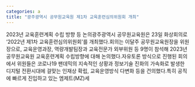 ```yaml
---
categories: a
title: "광주광역시 공무원교육원 제1차 교육훈련심의위원회 개최"
---
```

2023년 교육훈련계획 수립 방향 등 논의광주광역시 공무원교육원은 23일 화상회의로 ‘2022년 제1차 교육훈련심의위원회’를 개최했다.회의는 이달주 공무원교육원장을 위원장으로, 교육운영과장, 역량개발팀장과 교육전문가 외부위원 등 9명이 참석해 2023년 공무원교육원 교육훈련계획 수립방향에 대해 논의했다.자유토론 방식으로 진행된 회의에서 위원들은 코로나19 팬데믹의 지속적인 상황과 정보기술 진화의 가속화로 발생한 디지털 전환시대에 걸맞는 인재상 확립, 교육운영방식 다변화 등을 건의했다.특히 공직에 빠르게 진입하고 있는 엠제트(MZ)세